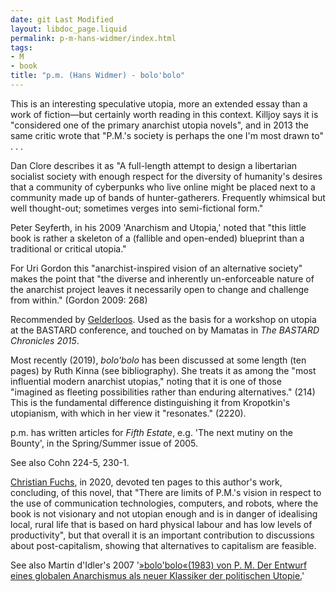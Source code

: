 ```yaml
---
date: git Last Modified
layout: libdoc_page.liquid
permalink: p-m-hans-widmer/index.html
tags:
- M
- book
title: "p.m. (Hans Widmer) - bolo'bolo"
---
```


This is an interesting speculative utopia, more an  extended essay than a work of fiction—but certainly worth reading in this  context. Killjoy  says it is "considered one of the primary anarchist utopia novels", and in  2013 the same critic wrote that "P.M.'s society is perhaps the one I'm most  drawn to" . . .

Dan Clore describes it as "A full-length  attempt to design a libertarian socialist society with enough respect for the  diversity of humanity's desires that a community of cyberpunks who live online  might be placed next to a community made up of bands of hunter-gatherers.  Frequently whimsical but well thought-out; sometimes verges into semi-fictional  form."

Peter Seyferth, in his 2009 'Anarchism and Utopia,' noted that "this little book is rather a skeleton of a (fallible and open-ended) blueprint than a traditional or critical utopia."

For Uri Gordon this  "anarchist-inspired vision of an alternative society" makes the point  that "the diverse and inherently un-enforceable nature of the anarchist  project leaves it necessarily open to change and challenge from within."  (Gordon 2009: 268)

Recommended by <a href="http://www.infoshop.org/pdfs/AnarchyWorks.pdf">Gelderloos</a>.  Used as the basis for a workshop on utopia at the BASTARD conference,  and touched on by Mamatas in _The BASTARD Chronicles 2015_.

Most recently (2019), _bolo'bolo_ has been discussed at some length (ten pages) by Ruth Kinna (see bibliography). She treats it as among the "most influential modern anarchist utopias," noting that it is one of those "imagined as fleeting possibilities rather than enduring alternatives." (214) This is the fundamental difference distinguishing it from Kropotkin's utopianism, with which in her view it "resonates." (2220).

p.m. has written articles for _Fifth Estate_, e.g. 'The next mutiny on the Bounty', in the  Spring/Summer issue of 2005.

See also Cohn 224-5, 230-1. 

<a href="https://www.triple-c.at/index.php/tripleC/article/download/1143/1323">Christian Fuchs</a>, in 2020, devoted ten pages to this author's work, concluding, of this novel, that "There are limits of P.M.'s vision in respect to the use of communication technologies, computers, and robots, where the book is not visionary and not utopian enough and is in danger of idealising local, rural life that is based on hard physical labour and has low levels of productivity", but that overall it is an important contribution to discussions about post-capitalism, showing that alternatives to capitalism are feasible.

See also Martin d'Idler's 2007 '<a href="https://www.rosalux.de/fileadmin/rls_uploads/pdfs/Utopie_kreativ/205/205DIdler.pdf">»bolo'bolo«(1983) von P. M. Der Entwurf eines globalen Anarchismus als neuer Klassiker der 
politischen Utopie.</a>'
